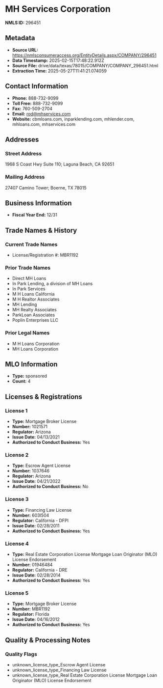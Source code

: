 # MH Services Corporation

**NMLS ID:** 296451

## Metadata
- **Source URL:** https://nmlsconsumeraccess.org/EntityDetails.aspx/COMPANY/296451
- **Data Timestamp:** 2025-02-15T17:48:22.912Z
- **Source File:** drive/data/texas/78015/COMPANY/COMPANY_296451.html
- **Extraction Time:** 2025-05-27T11:41:21.074059

## Contact Information
- **Phone:** 888-732-9099
- **Toll Free:** 888-732-9099
- **Fax:** 760-509-2704
- **Email:** rod@mhservices.com
- **Website:** cbmloans.com, inparklending.com, mhlender.com, mhloans.com, mhservices.com

## Addresses
### Street Address
1968 S Coast Hwy Suite 110; Laguna Beach, CA 92651

### Mailing Address
27407 Camino Tower; Boerne, TX 78015

## Business Information
- **Fiscal Year End:** 12/31

## Trade Names & History
### Current Trade Names
- License/Registration #: MBR1192

### Prior Trade Names
- Direct MH Loans
- In Park Lending, a division of MH Loans
- In Park Services
- M H Loans California
- M H Realtor Associates
- MH Lending
- MH Realty Associates
- ParkLoan Associates
- Poplin Enterprises LLC

### Prior Legal Names
- M H Loans Corporation
- MH Loans Corporation

## MLO Information
- **Type:** sponsored
- **Count:** 4

## Licenses & Registrations

### License 1
- **Type:** Mortgage Broker License
- **Number:** 1021571
- **Regulator:** Arizona
- **Issue Date:** 04/13/2021
- **Authorized to Conduct Business:** Yes

### License 2
- **Type:** Escrow Agent License
- **Number:** 1037646
- **Regulator:** Arizona
- **Issue Date:** 04/21/2022
- **Authorized to Conduct Business:** No

### License 3
- **Type:** Financing Law License
- **Number:** 603I504
- **Regulator:** California - DFPI
- **Issue Date:** 02/28/2011
- **Authorized to Conduct Business:** Yes

### License 4
- **Type:** Real Estate Corporation License Mortgage Loan Originator (MLO) License Endorsement
- **Number:** 01946484
- **Regulator:** California - DRE
- **Issue Date:** 02/28/2014
- **Authorized to Conduct Business:** Yes

### License 5
- **Type:** Mortgage Broker License
- **Number:** MBR1192
- **Regulator:** Florida
- **Issue Date:** 04/16/2012
- **Authorized to Conduct Business:** Yes

## Quality & Processing Notes
### Quality Flags
- unknown_license_type_Escrow Agent License
- unknown_license_type_Financing Law License
- unknown_license_type_Real Estate Corporation License Mortgage Loan Originator (MLO) License Endorsement
